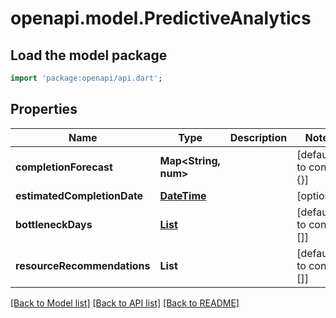 # openapi.model.PredictiveAnalytics

## Load the model package
```dart
import 'package:openapi/api.dart';
```

## Properties
Name | Type | Description | Notes
------------ | ------------- | ------------- | -------------
**completionForecast** | **Map<String, num>** |  | [default to const {}]
**estimatedCompletionDate** | [**DateTime**](DateTime.md) |  | [optional] 
**bottleneckDays** | [**List<DateTime>**](DateTime.md) |  | [default to const []]
**resourceRecommendations** | **List<String>** |  | [default to const []]

[[Back to Model list]](../README.md#documentation-for-models) [[Back to API list]](../README.md#documentation-for-api-endpoints) [[Back to README]](../README.md)


